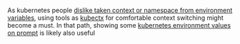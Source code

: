 
As kubernetes people [dislike taken context or namespace from environment variables](https://github.com/kubernetes/kubernetes/issues/27308),
using tools as [kubectx](https://github.com/ahmetb/kubectx/blob/master/README.md) for comfortable context switching might become a must.
In that path, showing some [kubernetes environment values on prompt](https://github.com/jonmosco/kube-ps1/blob/master/README.md) is likely also useful

